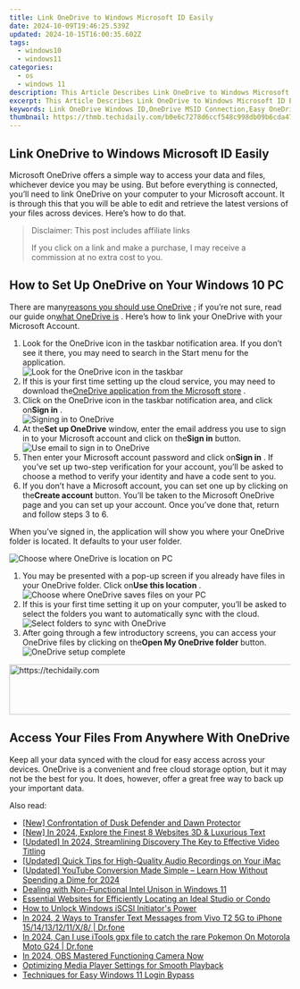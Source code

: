 ```yaml
---
title: Link OneDrive to Windows Microsoft ID Easily
date: 2024-10-09T19:46:25.539Z
updated: 2024-10-15T16:00:35.602Z
tags:
  - windows10
  - windows11
categories:
  - os
  - windows 11
description: This Article Describes Link OneDrive to Windows Microsoft ID Easily
excerpt: This Article Describes Link OneDrive to Windows Microsoft ID Easily
keywords: Link OneDrive Windows ID,OneDrive MSID Connection,Easy OneDrive Windows ID,Join OneDrive with Windows,Microsoft ID Link,Connect ID to OneDrive,OneDrive MSID Setup
thumbnail: https://thmb.techidaily.com/b0e6c7278d6ccf548c998db09b6cda475848470d5c9c7b34bcb8ab2c73be290c.jpg
---
```


## Link OneDrive to Windows Microsoft ID Easily

 Microsoft OneDrive offers a simple way to access your data and files, whichever device you may be using. But before everything is connected, you’ll need to link OneDrive on your computer to your Microsoft account. It is through this that you will be able to edit and retrieve the latest versions of your files across devices. Here’s how to do that.

>  Disclaimer: This post includes affiliate links
>
>  If you click on a link and make a purchase, I may receive a commission at no extra cost to you.
>

## How to Set Up OneDrive on Your Windows 10 PC

 There are many[reasons you should use OneDrive](https://www.makeuseof.com/microsoft-onedrive-personal-benefits/) ; if you’re not sure, read our guide on[what OneDrive is](https://www.makeuseof.com/what-is-onedrive/) . Here’s how to link your OneDrive with your Microsoft Account.

1. Look for the OneDrive icon in the taskbar notification area. If you don’t see it there, you may need to search in the Start menu for the application.  
![Look for the OneDrive icon in the taskbar](https://static1.makeuseofimages.com/wordpress/wp-content/uploads/2023/03/01-onedrive-icon-taskbar.jpg)
2. If this is your first time setting up the cloud service, you may need to download the[OneDrive application from the Microsoft store](https://www.microsoft.com/en-us/microsoft-365/onedrive/download) .
3. Click on the OneDrive icon in the taskbar notification area, and click on**Sign in** .  
![Signing in to OneDrive](https://static1.makeuseofimages.com/wordpress/wp-content/uploads/2023/03/02-sign-in-onedrive.jpg)
4. At the**Set up OneDrive** window, enter the email address you use to sign in to your Microsoft account and click on the**Sign in** button.  
![Use email to sign in to OneDrive](https://static1.makeuseofimages.com/wordpress/wp-content/uploads/2023/03/03-onedrive-email.jpg)
5. Then enter your Microsoft account password and click on**Sign in** . If you’ve set up two-step verification for your account, you’ll be asked to choose a method to verify your identity and have a code sent to you.
6. If you don’t have a Microsoft account, you can set one up by clicking on the**Create account** button. You’ll be taken to the Microsoft OneDrive page and you can set up your account. Once you’ve done that, return and follow steps 3 to 6.

 When you’ve signed in, the application will show you where your OneDrive folder is located. It defaults to your user folder.

![Choose where OneDrive is location on PC](https://static1.makeuseofimages.com/wordpress/wp-content/uploads/2023/03/04-set-up-onedrive.jpg)

1. You may be presented with a pop-up screen if you already have files in your OneDrive folder. Click on**Use this location** .  
![Choose where OneDrive saves files on your PC](https://static1.makeuseofimages.com/wordpress/wp-content/uploads/2023/03/07-choose-onedrive-location.jpg)
2. If this is your first time setting it up on your computer, you’ll be asked to select the folders you want to automatically sync with the cloud.  
![Select folders to sync with OneDrive](https://static1.makeuseofimages.com/wordpress/wp-content/uploads/2023/03/04-choose-onedrive-folders.jpg)
3. After going through a few introductory screens, you can access your OneDrive files by clicking on the**Open My OneDrive folder** button.  
![OneDrive setup complete](https://static1.makeuseofimages.com/wordpress/wp-content/uploads/2023/03/05-onedrive-setup-complete.jpg)

<!-- affiliate ads begin -->
<a href="https://bluettifr.pxf.io/c/5597632/2145082/17095" target="_top" id="2145082">
  <img src="//a.impactradius-go.com/display-ad/17095-2145082" border="0" alt="https://techidaily.com" width="728" height="90"/>
</a>
<img height="0" width="0" src="https://bluettifr.pxf.io/i/5597632/2145082/17095" style="position:absolute;visibility:hidden;" border="0" />
<!-- affiliate ads end -->

## Access Your Files From Anywhere With OneDrive

 Keep all your data synced with the cloud for easy access across your devices. OneDrive is a convenient and free cloud storage option, but it may not be the best for you. It does, however, offer a great free way to back up your important data.

<ins class="adsbygoogle"
     style="display:block"
     data-ad-format="autorelaxed"
     data-ad-client="ca-pub-7571918770474297"
     data-ad-slot="1223367746"></ins>

<ins class="adsbygoogle"
     style="display:block"
     data-ad-client="ca-pub-7571918770474297"
     data-ad-slot="8358498916"
     data-ad-format="auto"
     data-full-width-responsive="true"></ins>

<span class="atpl-alsoreadstyle">Also read:</span>
<div><ul>
<li><a href="https://extra-tips.techidaily.com/new-confrontation-of-dusk-defender-and-dawn-protector/"><u>[New] Confrontation of Dusk Defender and Dawn Protector</u></a></li>
<li><a href="https://fox-links.techidaily.com/new-in-2024-explore-the-finest-8-websites-3d-and-luxurious-text/"><u>[New] In 2024, Explore the Finest 8 Websites 3D & Luxurious Text</u></a></li>
<li><a href="https://youtube-web.techidaily.com/ed-in-2024-streamlining-discovery-the-key-to-effective-video-titling/"><u>[Updated] In 2024, Streamlining Discovery The Key to Effective Video Titling</u></a></li>
<li><a href="https://remote-screen-capture.techidaily.com/updated-quick-tips-for-high-quality-audio-recordings-on-your-imac/"><u>[Updated] Quick Tips for High-Quality Audio Recordings on Your iMac</u></a></li>
<li><a href="https://youtube-lab.techidaily.com/ed-youtube-conversion-made-simple-learn-how-without-spending-a-dime-for-2024/"><u>[Updated] YouTube Conversion Made Simple – Learn How Without Spending a Dime for 2024</u></a></li>
<li><a href="https://win11.techidaily.com/dealing-with-non-functional-intel-unison-in-windows-11/"><u>Dealing with Non-Functional Intel Unison in Windows 11</u></a></li>
<li><a href="https://techtrends.techidaily.com/essential-websites-for-efficiently-locating-an-ideal-studio-or-condo/"><u>Essential Websites for Efficiently Locating an Ideal Studio or Condo</u></a></li>
<li><a href="https://win11.techidaily.com/how-to-unlock-windows-iscsi-initiators-power/"><u>How to Unlock Windows iSCSI Initiator's Power</u></a></li>
<li><a href="https://android-transfer.techidaily.com/in-2024-2-ways-to-transfer-text-messages-from-vivo-t2-5g-to-iphone-1514131211x8-drfone-by-drfone-transfer-from-android-transfer-from-android/"><u>In 2024, 2 Ways to Transfer Text Messages from Vivo T2 5G to iPhone 15/14/13/12/11/X/8/ | Dr.fone</u></a></li>
<li><a href="https://android-pokemon-go.techidaily.com/in-2024-can-i-use-itools-gpx-file-to-catch-the-rare-pokemon-on-motorola-moto-g24-drfone-by-drfone-virtual-android/"><u>In 2024, Can I use iTools gpx file to catch the rare Pokemon On Motorola Moto G24 | Dr.fone</u></a></li>
<li><a href="https://screen-mirroring-recording.techidaily.com/in-2024-obs-mastered-functioning-camera-now/"><u>In 2024, OBS Mastered Functioning Camera Now</u></a></li>
<li><a href="https://win11.techidaily.com/optimizing-media-player-settings-for-smooth-playback/"><u>Optimizing Media Player Settings for Smooth Playback</u></a></li>
<li><a href="https://win11.techidaily.com/techniques-for-easy-windows-11-login-bypass/"><u>Techniques for Easy Windows 11 Login Bypass</u></a></li>
</ul></div>

